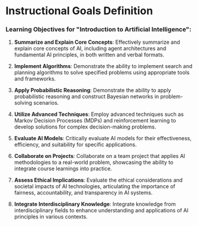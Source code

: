 Instructional Goals Definition
==============================

### Learning Objectives for "Introduction to Artificial Intelligence":

1. **Summarize and Explain Core Concepts**: Effectively summarize and explain core concepts of AI, including agent architectures and fundamental AI principles, in both written and verbal formats.

2. **Implement Algorithms**: Demonstrate the ability to implement search and planning algorithms to solve specified problems using appropriate tools and frameworks.

3. **Apply Probabilistic Reasoning**: Demonstrate the ability to apply probabilistic reasoning and construct Bayesian networks in problem-solving scenarios.

4. **Utilize Advanced Techniques**: Employ advanced techniques such as Markov Decision Processes (MDPs) and reinforcement learning to develop solutions for complex decision-making problems.

5. **Evaluate AI Models**: Critically evaluate AI models for their effectiveness, efficiency, and suitability for specific applications.

6. **Collaborate on Projects**: Collaborate on a team project that applies AI methodologies to a real-world problem, showcasing the ability to integrate course learnings into practice.

7. **Assess Ethical Implications**: Evaluate the ethical considerations and societal impacts of AI technologies, articulating the importance of fairness, accountability, and transparency in AI systems.

8. **Integrate Interdisciplinary Knowledge**: Integrate knowledge from interdisciplinary fields to enhance understanding and applications of AI principles in various contexts.